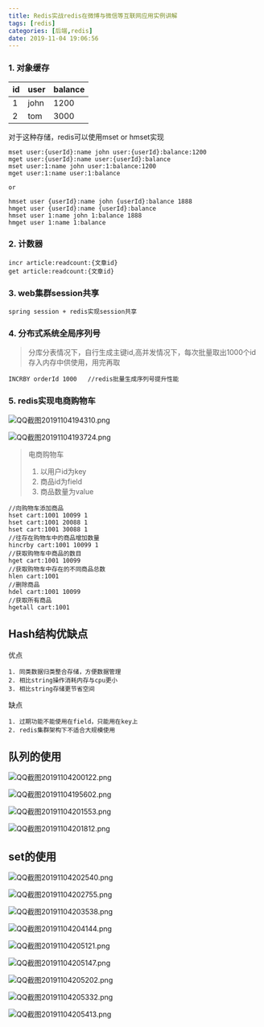 ```yaml
---
title: Redis实战redis在微博与微信等互联网应用实例讲解
tags: [redis]
categories: [后端,redis]
date: 2019-11-04 19:06:56
---
```


### 1. 对象缓存

|id|user|balance|
|---|---|---|
|1|john|1200|
|2|tom|3000|

对于这种存储，redis可以使用mset or hmset实现
    
    mset user:{userId}:name john user:{userId}:balance:1200
    mget user:{userId}:name user:{userId}:balance
    mset user:1:name john user:1:balance:1200
    mget user:1:name user:1:balance
    
    or
    
    hmset user {userId}:name john {userId}:balance 1888
    hmget user {userId}:name {userId}:balance
    hmset user 1:name john 1:balance 1888
    hmget user 1:name 1:balance
    
    
### 2. 计数器

    incr article:readcount:{文章id}    
    get article:readcount:{文章id}
    
### 3. web集群session共享

    spring session + redis实现session共享   
    
### 4. 分布式系统全局序列号

> 分库分表情况下，自行生成主键id,高并发情况下，每次批量取出1000个id存入内存中供使用，用完再取

    INCRBY orderId 1000   //redis批量生成序列号提升性能
    
### 5. redis实现电商购物车

![QQ截图20191104194310.png](https://i.loli.net/2019/11/04/HEqJpk3SeBGciXf.png)

![QQ截图20191104193724.png](https://i.loli.net/2019/11/04/Esj9roxkvXbVwRZ.png)

> 电商购物车
> 1. 以用户id为key
> 2. 商品id为field
> 3. 商品数量为value

    //向购物车添加商品
    hset cart:1001 10099 1
    hset cart:1001 20088 1
    hset cart:1001 30088 1
    //往存在购物车中的商品增加数量
    hincrby cart:1001 10099 1
    //获取购物车中商品的数目
    hget cart:1001 10099
    //获取购物车中存在的不同商品总数
    hlen cart:1001
    //删除商品
    hdel cart:1001 10099
    //获取所有商品
    hgetall cart:1001

## Hash结构优缺点

优点

    1. 同类数据归类整合存储，方便数据管理
    2. 相比string操作消耗内存与cpu更小
    3. 相比string存储更节省空间

缺点

    1. 过期功能不能使用在field，只能用在key上
    2. redis集群架构下不适合大规模使用

 
 
## 队列的使用

![QQ截图20191104200122.png](https://i.loli.net/2019/11/04/7Evrx9gh2qzoiyc.png)

 ![QQ截图20191104195602.png](https://i.loli.net/2019/11/04/64smEOFCHcTUifn.png)
 
 
![QQ截图20191104201553.png](https://i.loli.net/2019/11/04/zSvhRjodqPYrK9W.png)   
 
 
![QQ截图20191104201812.png](https://i.loli.net/2019/11/04/u7yVOxZUdN9b256.png)  

   

## set的使用

![QQ截图20191104202540.png](https://i.loli.net/2019/11/04/hPgcO9ST68apvIj.png)

![QQ截图20191104202755.png](https://i.loli.net/2019/11/04/12PcU3pBNx95aDr.png)

![QQ截图20191104203538.png](https://i.loli.net/2019/11/04/1OgNustcvXbFP3j.png)

![QQ截图20191104204144.png](https://i.loli.net/2019/11/04/l8eH5NxEfQvtbSY.png)

![QQ截图20191104205121.png](https://i.loli.net/2019/11/04/AlP8MBRJ2YsSwOF.png)

![QQ截图20191104205147.png](https://i.loli.net/2019/11/04/SKsmqYcXoz4iQkO.png)

![QQ截图20191104205202.png](https://i.loli.net/2019/11/04/3EtWFzD2ZscH7mJ.png)

![QQ截图20191104205332.png](https://i.loli.net/2019/11/04/F7PQhZVLAeTEOWr.png)

![QQ截图20191104205413.png](https://i.loli.net/2019/11/04/1YlfP3tQDynvKWa.png)















 